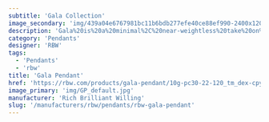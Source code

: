 ```yaml
---
subtitle: 'Gala Collection'
image_secondary: 'img/439a04e6767981bc11b6bdb277efe40ce88ef990-2400x1200.png'
description: 'Gala%20is%20a%20minimal%2C%20near-weightless%20take%20on%20the%20chandelier%2C%20rethought%20as%20a%20simple%20beam%20with%20power%20cords%20hidden%20inside%20the%20slim%20suspension%20cables.%20Its%20ivory-frosted%20glass%20fixtures%2C%20fixed%20in%20a%20variety%20of%20compositions%2C%20bring%20to%20mind%20hanging%20fruit.%20Voluptuous%20and%20handblown%2C%20each%20orb%20is%20subtly%20unique.'
category: 'Pendants'
designer: 'RBW'
tags:
  - 'Pendants'
  - 'rbw'
title: 'Gala Pendant'
href: 'https://rbw.com/products/gala-pendant/10g-pc30-22-120_tm_dex-cpyb'
image_primary: 'img/GP_default.jpg'
manufacturer: 'Rich Brilliant Willing'
slug: '/manufacturers/rbw/pendants/rbw-gala-pendant'
---
```


